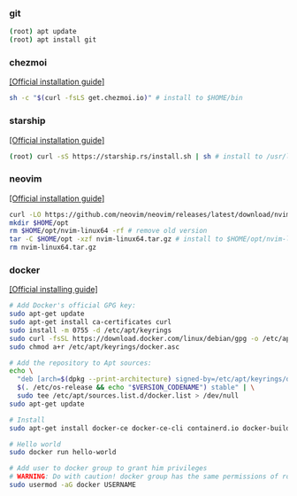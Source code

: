 ### git

```sh
(root) apt update
(root) apt install git
```

### chezmoi

[[Official installation guide]](https://www.chezmoi.io/install/#one-line-binary-install)

```sh
sh -c "$(curl -fsLS get.chezmoi.io)" # install to $HOME/bin
```

### starship

[[Official installation guide]](https://starship.rs/guide/#step-1-install-starship)

```sh
(root) curl -sS https://starship.rs/install.sh | sh # install to /usr/local/bin
```

### neovim

[[Official installation guide]](https://github.com/neovim/neovim/blob/master/INSTALL.md#pre-built-archives-1)

```sh
curl -LO https://github.com/neovim/neovim/releases/latest/download/nvim-linux64.tar.gz
mkdir $HOME/opt
rm $HOME/opt/nvim-linux64 -rf # remove old version
tar -C $HOME/opt -xzf nvim-linux64.tar.gz # install to $HOME/opt/nvim-linux64/bin
rm nvim-linux64.tar.gz
```

### docker

[[Official installing guide]](https://docs.docker.com/engine/install/debian/#install-using-the-repository)

```sh
# Add Docker's official GPG key:
sudo apt-get update
sudo apt-get install ca-certificates curl
sudo install -m 0755 -d /etc/apt/keyrings
sudo curl -fsSL https://download.docker.com/linux/debian/gpg -o /etc/apt/keyrings/docker.asc
sudo chmod a+r /etc/apt/keyrings/docker.asc

# Add the repository to Apt sources:
echo \
  "deb [arch=$(dpkg --print-architecture) signed-by=/etc/apt/keyrings/docker.asc] https://download.docker.com/linux/debian \
  $(. /etc/os-release && echo "$VERSION_CODENAME") stable" | \
  sudo tee /etc/apt/sources.list.d/docker.list > /dev/null
sudo apt-get update

# Install
sudo apt-get install docker-ce docker-ce-cli containerd.io docker-buildx-plugin docker-compose-plugin

# Hello world
sudo docker run hello-world

# Add user to docker group to grant him privileges
# WARNING: Do with caution! docker group has the same permissions of root!
sudo usermod -aG docker USERNAME
```